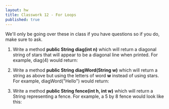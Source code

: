 ```yaml
---
layout: hw
title: Classwork 12 - For Loops
published: true
---
```


We'll only be going over these in class if you have questions so if you do, make sure to ask.

 1. Write a method **public String diag(int n)** which will return a diagonal string of stars that will appear to be a diagonal line when printed. For example, diag(4) would return:



 2. Write a method **public String diagWord(String w)** which will return a string as above but using the letters of word **w** instead of using stars. For example, diagWord("Hello") would return:

 3. Write a method **public String fence(int h, int w)** which will return a String representing a fence. For example, a 5 by 8 fence would look like this:


 